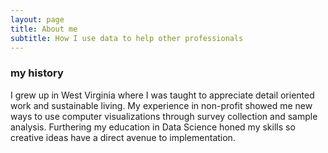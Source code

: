 ```yaml
---
layout: page
title: About me
subtitle: How I use data to help other professionals
---
```

### my history
I grew up in West Virginia where I was taught to appreciate detail oriented work and sustainable living. My experience in non-profit showed me new ways to use computer visualizations through survey collection and sample analysis. Furthering my education in Data Science honed my skills so creative ideas have a direct avenue to implementation. 


